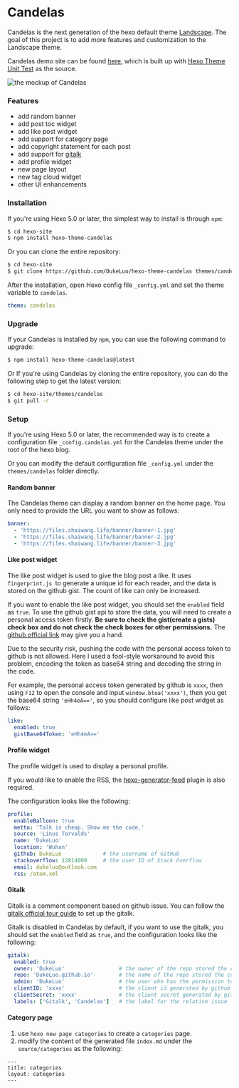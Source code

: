 # Candelas

Candelas is the next generation of the hexo default theme [Landscape](https://github.com/hexojs/hexo-theme-landscape). The goal of this project is to add more features and customization to the Landscape theme.

Candelas demo site can be found [here](https://candelas.shaiwang.life/), which is built up with [Hexo Theme Unit Test](https://github.com/hexojs/hexo-theme-unit-test) as the source.

![the mockup of Candelas](https://files.shaiwang.life/candelas-mockup/candelas.png)
### Features

- add random banner
- add post toc widget
- add like post widget
- add support for category page
- add copyright statement for each post
- add support for [gitalk](https://github.com/gitalk/gitalk)
- add profile widget
- new page layout
- new tag cloud widget
- other UI enhancements

### Installation

If you're using Hexo 5.0 or later, the simplest way to install is through `npm`:

```bash
$ cd hexo-site
$ npm install hexo-theme-candelas
```

Or you can clone the entire repository:

```bash
$ cd hexo-site
$ git clone https://github.com/DukeLuo/hexo-theme-candelas themes/candelas
```

After the installation, open Hexo config file `_config.yml` and set the theme variable to `candelas`.

```yml
theme: candelas
```

### Upgrade

If your Candelas is installed by `npm`, you can use the following command to upgrade:

```bash
$ npm install hexo-theme-candelas@latest
```

Or If you're using Candelas by cloning the entire repository, you can do the following step to get the latest version:

```bash
$ cd hexo-site/themes/candelas
$ git pull -r
```

### Setup
If you're using Hexo 5.0 or later, the recommended way is to create a configuration file `_config.candelas.yml` for the Candelas theme under the root of the hexo blog.

Or you can modify the default configuration file `_config.yml` under the `themes/candelas` folder directly.

#### Random banner
The Candelas theme can display a random banner on the home page. You only need to provide the URL you want to show as follows:

```yml
banner:
  - 'https://files.shaiwang.life/banner/banner-1.jpg'
  - 'https://files.shaiwang.life/banner/banner-2.jpg'
  - 'https://files.shaiwang.life/banner/banner-3.jpg'
```

#### Like post widget
The like post widget is used to give the blog post a like. It uses `fingerprint.js `to generate a unique id for each reader, and the data is stored on the github gist. The count of like can only be increased.

If you want to enable the like post widget, you should set the `enabled` field as `true`. To use the github gist api to store the data, you will need to create a personal access token firstly. **Be sure to check the gist(create a gists) check box and do not check the check boxes for other permissions.** The [github official link](https://docs.github.com/en/authentication/keeping-your-account-and-data-secure/creating-a-personal-access-token) may give you a hand.

Due to the security risk, pushing the code with the personal access token to github is not allowed. Here I used a fool-style workaround to avoid this problem, encoding the token as base64 string and decoding the string in the code.

For example, the personal access token generated by github is `xxxx`, then using `F12` to open the console and input `window.btoa('xxxx')`, then you get the base64 string `'eHh4eA=='`, so you should configure like post widget as follows:

```yml
like:
  enabled: true
  gistBase64Token: 'eHh4eA=='
```

#### Profile widget
The profile widget is used to display a personal profile.

If you would like to enable the RSS, the [hexo-generator-feed](https://github.com/hexojs/hexo-generator-feed) plugin is also required.

The configuration looks like the following:

```yml
profile:
  enableBalloon: true
  metto: 'Talk is cheap. Show me the code.'
  source: 'Linus Torvalds'
  name: 'DukeLuo'
  location: 'Wuhan'
  github: DukeLuo             # the username of GitHub
  stackoverflow: 12814009     # the user ID of Stack Overflow
  email: dukeluo@outlook.com
  rss: /atom.xml
```

#### Gitalk
Gitalk is a comment component based on github issue. You can follow the [gitalk official tour guide](https://github.com/gitalk/gitalk#usage) to set up the gitalk.

Gitalk is disabled in Candelas by default, if you want to use the gitalk, you should set the `enabled` field as `true`, and the configuration looks like the following:

```yml
gitalk:
  enabled: true
  owner: 'DukeLuo'                 # the owner of the repo stored the comment
  repo: 'DukeLuo.github.io'        # the name of the repo stored the comment
  admin: 'DukeLuo'                 # the user who has the permission to initialize github issues
  clientID: 'xxxx'                 # the client id generated by github
  clientSecret: 'xxxx'             # the client secret generated by github
  labels: ['Gitalk', 'Candelas']   # the label for the relative issue
```

#### Category page
1. use `hexo new page categories` to create a `categories` page.
2. modify the content of the generated file `index.md` under the `source/categories` as the following:
```
---
title: categories
layout: categories
---
```